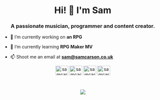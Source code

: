 <h1 align="center">Hi! 👋 I'm Sam</h1>
<h3 align="center">A passionate musician, programmer and content creator.</h3>

- 🔭 I’m currently working on **an RPG**

- 🌱 I’m currently learning **RPG Maker MV**

- 📫 Shoot me an email at **sam@samcarson.co.uk**

<p align="center">
<a href="https://twitter.com/samcarsonx" target="blank"><img align="center" src="https://raw.githubusercontent.com/rahuldkjain/github-profile-readme-generator/master/src/images/icons/Social/twitter.svg" alt="samcarsonx" height="30" width="40" /></a>
<a href="https://linkedin.com/in/samcarsonx" target="blank"><img align="center" src="https://raw.githubusercontent.com/rahuldkjain/github-profile-readme-generator/master/src/images/icons/Social/linked-in-alt.svg" alt="samcarsonx" height="30" width="40" /></a>
<a href="https://instagram.com/samcarsonline" target="blank"><img align="center" src="https://raw.githubusercontent.com/rahuldkjain/github-profile-readme-generator/master/src/images/icons/Social/instagram.svg" alt="samcarsonline" height="30" width="40" /></a>
<a href="https://www.youtube.com/c/samcarsonx" target="blank"><img align="center" src="https://raw.githubusercontent.com/rahuldkjain/github-profile-readme-generator/master/src/images/icons/Social/youtube.svg" alt="samcarsonx" height="30" width="40" /></a>
</p>

<br>

<p align="center">
  <img src="https://github-readme-stats.vercel.app/api?username=samcarsonx&count_private=true&theme=dark">
</p>
